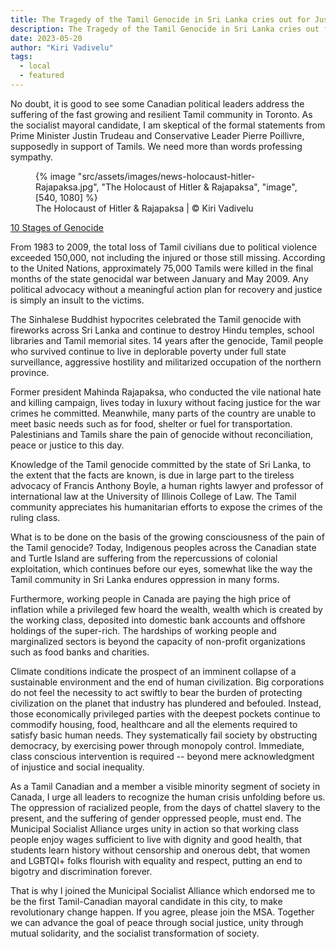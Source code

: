 ```yaml
---
title: The Tragedy of the Tamil Genocide in Sri Lanka cries out for Justice!
description: The Tragedy of the Tamil Genocide in Sri Lanka cries out for Justice!
date: 2023-05-20
author: "Kiri Vadivelu"
tags:
  - local
  - featured
---
```


No doubt, it is good to see some Canadian political leaders address the suffering of the fast growing and resilient Tamil community in Toronto. As the socialist mayoral candidate, I am skeptical of the formal statements from Prime Minister Justin Trudeau and Conservative Leader Pierre Poillivre, supposedly in support of Tamils. We need more than words professing sympathy.

<!-- excerpt -->

<figure>
{% image "src/assets/images/news-holocaust-hitler-Rajapaksa.jpg", "The Holocaust of Hitler & Rajapaksa", "image", [540, 1080] %}
<figcaption>The Holocaust of Hitler & Rajapaksa | © Kiri Vadivelu</figcaption>
</figure>

[10 Stages of Genocide](/assets/docs/ten-stages-genocide.pdf)

From 1983 to 2009, the total loss of Tamil civilians due to political violence exceeded 150,000, not including the injured or those still missing. According to the United Nations, approximately 75,000 Tamils were killed in the final months of the state genocidal war between January and May 2009. Any political advocacy without a meaningful action plan for recovery and justice is simply an insult to the victims.

The Sinhalese Buddhist hypocrites celebrated the Tamil genocide with fireworks across Sri Lanka and continue to destroy Hindu temples, school libraries and Tamil memorial sites. 14 years after the genocide, Tamil people who survived continue to live in deplorable poverty under full state surveillance, aggressive hostility and militarized occupation of the northern province.

Former president Mahinda Rajapaksa, who conducted the vile national hate and killing campaign, lives today in luxury without facing justice for the war crimes he committed. Meanwhile, many parts of the country are unable to meet basic needs such as for food, shelter or fuel for transportation. Palestinians and Tamils share the pain of genocide without reconciliation, peace or justice to this day.

Knowledge of the Tamil genocide committed by the state of Sri Lanka, to the extent that the facts are known, is due in large part to the tireless advocacy of Francis Anthony Boyle, a human rights lawyer and professor of international law at the University of Illinois College of Law. The Tamil community appreciates his humanitarian efforts to expose the crimes of the ruling class.

What is to be done on the basis of the growing consciousness of the pain of the Tamil genocide? Today, Indigenous peoples across the Canadian state and Turtle Island are suffering from the repercussions of colonial exploitation, which continues before our eyes, somewhat like the way the Tamil community in Sri Lanka endures oppression in many forms.

Furthermore, working people in Canada are paying the high price of inflation while a privileged few hoard the wealth, wealth which is created by the working class, deposited into domestic bank accounts and offshore holdings of the super-rich. The hardships of working people and marginalized sectors is beyond the capacity of non-profit organizations such as food banks and charities.

Climate conditions indicate the prospect of an imminent collapse of a sustainable environment and the end of human civilization. Big corporations do not feel the necessity to act swiftly to bear the burden of protecting civilization on the planet that industry has plundered and befouled. Instead, those economically privileged parties with the deepest pockets continue to commodify housing, food, healthcare and all the elements required to satisfy basic human needs. They systematically fail society by obstructing democracy, by exercising power through monopoly control. Immediate, class conscious intervention is required -- beyond mere acknowledgment of injustice and social inequality.

As a Tamil Canadian and a member a visible minority segment of society in Canada, I urge all leaders to recognize the human crisis unfolding before us. The oppression of racialized people, from the days of chattel slavery to the present, and the suffering of gender oppressed people, must end. The Municipal Socialist Alliance urges unity in action so that working class people enjoy wages sufficient to live with dignity and good health, that students learn history without censorship and onerous debt, that women and LGBTQI+ folks flourish with equality and respect, putting an end to bigotry and discrimination forever.

That is why I joined the Municipal Socialist Alliance which endorsed me to be the first Tamil-Canadian mayoral candidate in this city, to make revolutionary change happen. If you agree, please join the MSA. Together we can advance the goal of peace through social justice, unity through mutual solidarity, and the socialist transformation of society.
